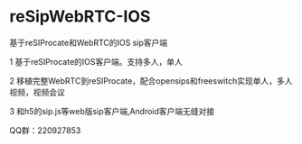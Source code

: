 # reSipWebRTC-IOS

基于reSIProcate和WebRTC的IOS sip客户端

1 基于reSIProcate的IOS客户端。支持多人，单人

2 移植完整WebRTC到reSIProcate，配合opensips和freeswitch实现单人，多人视频，视频会议

3 和h5的sip.js等web版sip客户端,Android客户端无缝对接

QQ群：220927853
